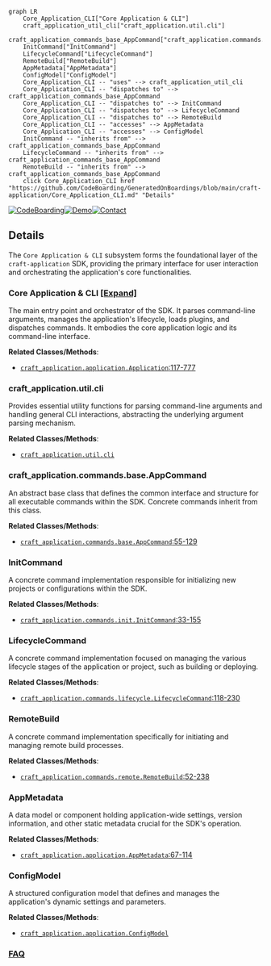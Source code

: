 ```mermaid
graph LR
    Core_Application_CLI["Core Application & CLI"]
    craft_application_util_cli["craft_application.util.cli"]
    craft_application_commands_base_AppCommand["craft_application.commands.base.AppCommand"]
    InitCommand["InitCommand"]
    LifecycleCommand["LifecycleCommand"]
    RemoteBuild["RemoteBuild"]
    AppMetadata["AppMetadata"]
    ConfigModel["ConfigModel"]
    Core_Application_CLI -- "uses" --> craft_application_util_cli
    Core_Application_CLI -- "dispatches to" --> craft_application_commands_base_AppCommand
    Core_Application_CLI -- "dispatches to" --> InitCommand
    Core_Application_CLI -- "dispatches to" --> LifecycleCommand
    Core_Application_CLI -- "dispatches to" --> RemoteBuild
    Core_Application_CLI -- "accesses" --> AppMetadata
    Core_Application_CLI -- "accesses" --> ConfigModel
    InitCommand -- "inherits from" --> craft_application_commands_base_AppCommand
    LifecycleCommand -- "inherits from" --> craft_application_commands_base_AppCommand
    RemoteBuild -- "inherits from" --> craft_application_commands_base_AppCommand
    click Core_Application_CLI href "https://github.com/CodeBoarding/GeneratedOnBoardings/blob/main/craft-application/Core_Application_CLI.md" "Details"
```

[![CodeBoarding](https://img.shields.io/badge/Generated%20by-CodeBoarding-9cf?style=flat-square)](https://github.com/CodeBoarding/GeneratedOnBoardings)[![Demo](https://img.shields.io/badge/Try%20our-Demo-blue?style=flat-square)](https://www.codeboarding.org/demo)[![Contact](https://img.shields.io/badge/Contact%20us%20-%20contact@codeboarding.org-lightgrey?style=flat-square)](mailto:contact@codeboarding.org)

## Details

The `Core Application & CLI` subsystem forms the foundational layer of the `craft-application` SDK, providing the primary interface for user interaction and orchestrating the application's core functionalities.

### Core Application & CLI [[Expand]](./Core_Application_CLI.md)
The main entry point and orchestrator of the SDK. It parses command-line arguments, manages the application's lifecycle, loads plugins, and dispatches commands. It embodies the core application logic and its command-line interface.


**Related Classes/Methods**:

- <a href="https://github.com/canonical/craft-application/blob/main/craft_application/application.py#L117-L777" target="_blank" rel="noopener noreferrer">`craft_application.application.Application`:117-777</a>


### craft_application.util.cli
Provides essential utility functions for parsing command-line arguments and handling general CLI interactions, abstracting the underlying argument parsing mechanism.


**Related Classes/Methods**:

- <a href="https://github.com/canonical/craft-application/blob/main/craft_application/util/cli.py" target="_blank" rel="noopener noreferrer">`craft_application.util.cli`</a>


### craft_application.commands.base.AppCommand
An abstract base class that defines the common interface and structure for all executable commands within the SDK. Concrete commands inherit from this class.


**Related Classes/Methods**:

- <a href="https://github.com/canonical/craft-application/blob/main/craft_application/commands/base.py#L55-L129" target="_blank" rel="noopener noreferrer">`craft_application.commands.base.AppCommand`:55-129</a>


### InitCommand
A concrete command implementation responsible for initializing new projects or configurations within the SDK.


**Related Classes/Methods**:

- <a href="https://github.com/canonical/craft-application/blob/main/craft_application/commands/init.py#L33-L155" target="_blank" rel="noopener noreferrer">`craft_application.commands.init.InitCommand`:33-155</a>


### LifecycleCommand
A concrete command implementation focused on managing the various lifecycle stages of the application or project, such as building or deploying.


**Related Classes/Methods**:

- <a href="https://github.com/canonical/craft-application/blob/main/craft_application/commands/lifecycle.py#L118-L230" target="_blank" rel="noopener noreferrer">`craft_application.commands.lifecycle.LifecycleCommand`:118-230</a>


### RemoteBuild
A concrete command implementation specifically for initiating and managing remote build processes.


**Related Classes/Methods**:

- <a href="https://github.com/canonical/craft-application/blob/main/craft_application/commands/remote.py#L52-L238" target="_blank" rel="noopener noreferrer">`craft_application.commands.remote.RemoteBuild`:52-238</a>


### AppMetadata
A data model or component holding application-wide settings, version information, and other static metadata crucial for the SDK's operation.


**Related Classes/Methods**:

- <a href="https://github.com/canonical/craft-application/blob/main/craft_application/application.py#L67-L114" target="_blank" rel="noopener noreferrer">`craft_application.application.AppMetadata`:67-114</a>


### ConfigModel
A structured configuration model that defines and manages the application's dynamic settings and parameters.


**Related Classes/Methods**:

- <a href="https://github.com/canonical/craft-application/blob/main/craft_application/application.py" target="_blank" rel="noopener noreferrer">`craft_application.application.ConfigModel`</a>




### [FAQ](https://github.com/CodeBoarding/GeneratedOnBoardings/tree/main?tab=readme-ov-file#faq)